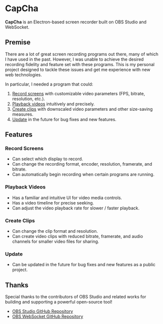 # CapCha

**CapCha** is an Electron-based screen recorder built on OBS Studio and WebSocket.

## Premise

There are a lot of great screen recording programs out there, many of which I have used in the past. However, I was unable to achieve the desired recording fidelity and feature set with these programs. This is my personal project designed to tackle these issues and get me experience with new web technologies.

In particular, I needed a program that could:

1. [Record screens](#record-screens) with customizable video parameters (FPS, bitrate, resolution, etc.).
2. [Playback videos](#playback-videos) intuitively and precisely.
3. [Create clips](#create-clips) with downscaled video parameters and other size-saving measures.
4. [Update](#update) in the future for bug fixes and new features.

## Features

### Record Screens

- Can select which display to record.
- Can change the recording format, encoder, resolution, framerate, and bitrate.
- Can automatically begin recording when certain programs are running.

### Playback Videos

- Has a familiar and intuitive UI for video media controls.
- Has a video timeline for precise seeking.
- Can adjust the video playback rate for slower / faster playback.

### Create Clips

- Can change the clip format and resolution.
- Can create video clips with reduced bitrate, framerate, and audio channels for smaller video files for sharing.

### Update

- Can be updated in the future for bug fixes and new features as a public project.

## Thanks

Special thanks to the contributors of OBS Studio and related works for building and supporting a powerful open-source tool!

- [OBS Studio GitHub Repository](https://github.com/obsproject/obs-studio)
- [OBS WebSocket GitHub Repository](https://github.com/obsproject/obs-websocket)
